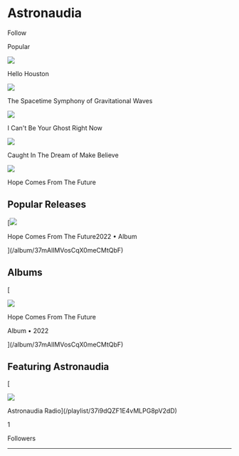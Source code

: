 # Astronaudia

Follow

Popular

![](https://i.scdn.co/image/ab67616d0000485119df582661d2678e6f9b137d)

Hello Houston

![](https://i.scdn.co/image/ab67616d0000485119df582661d2678e6f9b137d)

The Spacetime Symphony of Gravitational Waves

![](https://i.scdn.co/image/ab67616d0000485119df582661d2678e6f9b137d)

I Can't Be Your Ghost Right Now

![](https://i.scdn.co/image/ab67616d0000485119df582661d2678e6f9b137d)

Caught In The Dream of Make Believe

![](https://i.scdn.co/image/ab67616d0000485119df582661d2678e6f9b137d)

Hope Comes From The Future

## Popular Releases

[![](https://i.scdn.co/image/ab67616d0000485119df582661d2678e6f9b137d)

Hope Comes From The Future2022 • Album

](/album/37mAlIMVosCqX0meCMtQbF)

## Albums

[

![](https://i.scdn.co/image/ab67616d00001e0219df582661d2678e6f9b137d)

Hope Comes From The Future

Album • 2022

](/album/37mAlIMVosCqX0meCMtQbF)

## Featuring Astronaudia

[

![](https://seeded-session-images.scdn.co/v1/img/artist/0M3gc1CJpW6uTC93c1n650/en)

Astronaudia Radio](/playlist/37i9dQZF1E4vMLPG8pV2dD)

1

Followers

---
